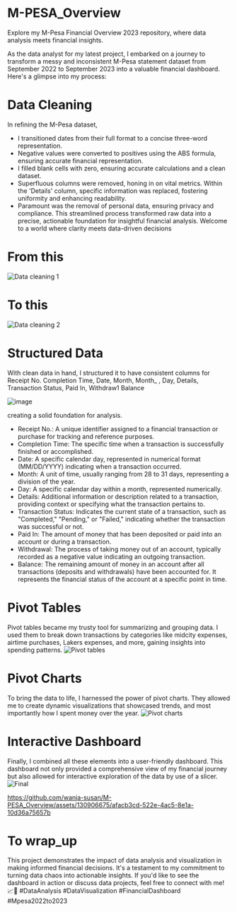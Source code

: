 # M-PESA_Overview
Explore my M-Pesa Financial Overview 2023 repository, where data analysis meets financial insights. 

As the data analyst for my latest project, I embarked on a journey to transform a messy and inconsistent M-Pesa statement dataset from September 2022 to September 2023 into a valuable financial dashboard. Here's a glimpse into my process:

# Data Cleaning
In refining the M-Pesa dataset, 
* I transitioned dates from their full format to a concise three-word representation.
* Negative values were converted to positives using the ABS formula, ensuring accurate financial representation.
* I filled blank cells with zero, ensuring accurate calculations and a clean dataset.
* Superfluous columns were removed, honing in on vital metrics. Within the 'Details' column, specific information was replaced, fostering uniformity and enhancing readability.
*  Paramount was the removal of personal data, ensuring privacy and compliance.
     This streamlined process transformed raw data into a precise, actionable foundation for insightful financial analysis. Welcome to a world where clarity meets data-driven decisions
  # From this
![Data cleaning 1](https://github.com/wanja-susan/M-PESA_Overview/assets/130906675/e54fbfae-acce-4961-8683-6d73d8ee415e)
# To this
![Data cleaning 2](https://github.com/wanja-susan/M-PESA_Overview/assets/130906675/087c45d1-f4c2-4c66-aeb5-917c0638e7a0)

# Structured Data
With clean data in hand, I structured it to have consistent columns for Receipt No.	Completion Time,	Date,	Month, Month_	, Day, Details,	Transaction Status,	Paid In,	Withdraw1	Balance

![image](https://github.com/wanja-susan/M-PESA_Overview/assets/130906675/42891803-8ed7-4cda-afb1-6d200223a312)

creating a solid foundation for analysis.
* Receipt No.: A unique identifier assigned to a financial transaction or purchase for tracking and reference purposes.
* Completion Time: The specific time when a transaction is successfully finished or accomplished.
* Date: A specific calendar day, represented in numerical format (MM/DD/YYYY) indicating when a transaction occurred.
* Month: A unit of time, usually ranging from 28 to 31 days, representing a division of the year. 
* Day: A specific calendar day within a month, represented numerically.
* Details: Additional information or description related to a transaction, providing context or specifying what the transaction pertains to.
* Transaction Status: Indicates the current state of a transaction, such as "Completed," "Pending," or "Failed," indicating whether the transaction was successful or not.
* Paid In: The amount of money that has been deposited or paid into an account or during a transaction.
* Withdrawal: The process of taking money out of an account, typically recorded as a negative value indicating an outgoing transaction.
* Balance: The remaining amount of money in an account after all transactions (deposits and withdrawals) have been accounted for. It represents the financial status of the account at a specific point in time.

# Pivot Tables
Pivot tables became my trusty tool for summarizing and grouping data. I used them to break down transactions by categories like midcity expenses, airtime purchases, Lakers expenses, and more, gaining insights into spending patterns.
![Pivot tables](https://github.com/wanja-susan/M-PESA_Overview/assets/130906675/e81e8e26-1294-4727-8b19-89e651ddb682)

# Pivot Charts
To bring the data to life, I harnessed the power of pivot charts. They allowed me to create dynamic visualizations that showcased trends, and most importantly how I spent money over the year.
![Pivot charts](https://github.com/wanja-susan/M-PESA_Overview/assets/130906675/44ecedfd-0e6f-46db-91ad-3dba042a7780)


# Interactive Dashboard
Finally, I combined all these elements into a user-friendly dashboard. This dashboard not only provided a comprehensive view of my financial journey but also allowed for interactive exploration of the data by use of a slicer.
![Final](https://github.com/wanja-susan/M-PESA_Overview/assets/130906675/4bb835d2-8d4c-4559-a85c-3ee180f82963)

https://github.com/wanja-susan/M-PESA_Overview/assets/130906675/afacb3cd-522e-4ac5-8e1a-10d36a75657b

# To wrap_up
This project demonstrates the impact of data analysis and visualization in making informed financial decisions. It's a testament to my commitment to turning data chaos into actionable insights. If you'd like to see the dashboard in action or discuss data projects, feel free to connect with me! 📈💼 #DataAnalysis #DataVisualization #FinancialDashboard #Mpesa2022to2023
